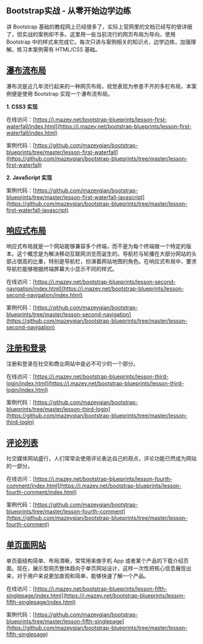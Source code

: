 ## Bootstrap实战 - 从零开始边学边练

讲 Bootstrap 基础的教程网上已经很多了，实际上官网里的文档已经写的很详细了，但实战的案例却不多。这里用一些当前流行的网页布局为导向，使用 Bootstrap 中的样式来完成它。每次只讲与案例相关的知识点，边学边练，加强理解。练习本案例需有 HTML/CSS 基础。

## [瀑布流布局](https://blog.mazey.net/2399.html)

瀑布流是近几年流行起来的一种网页布局，视觉表现为参差不齐的多栏布局，本案例便是使用 Bootstrap 实现一个瀑布流布局。

**1\. CSS3 实现**

在线访问：[https://i.mazey.net/bootstrap-blueprints/lesson-first-waterfall/index.html](https://i.mazey.net/bootstrap-blueprints/lesson-first-waterfall/index.html)

案例代码：[https://github.com/mazeyqian/bootstrap-blueprints/tree/master/lesson-first-waterfall](https://github.com/mazeyqian/bootstrap-blueprints/tree/master/lesson-first-waterfall)

**2\. JavaScript 实现**

案例代码：[https://github.com/mazeyqian/bootstrap-blueprints/tree/master/lesson-first-waterfall-javascript](https://github.com/mazeyqian/bootstrap-blueprints/tree/master/lesson-first-waterfall-javascript)

## [响应式布局](https://blog.mazey.net/2575.html)

响应式布局就是一个网站能够兼容多个终端，而不是为每个终端做一个特定的版本。这个概念是为解决移动互联网浏览而诞生的。导航栏与轮播在大部分网站的头部占很高的比重，特别是导航栏，扮演着网站地图的角色。在响应式布局中，要求导航栏能够根据终端屏幕大小显示不同的样式。

在线访问：[https://i.mazey.net/bootstrap-blueprints/lesson-second-navigation/index.html](https://i.mazey.net/bootstrap-blueprints/lesson-second-navigation/index.html)

案例代码：[https://github.com/mazeyqian/bootstrap-blueprints/tree/master/lesson-second-navigation](https://github.com/mazeyqian/bootstrap-blueprints/tree/master/lesson-second-navigation)

## [注册和登录](https://blog.mazey.net/2594.html)

注册和登录在社交和商业网站中是必不可少的一个部分。

在线访问：[https://i.mazey.net/bootstrap-blueprints/lesson-third-login/index.html](https://i.mazey.net/bootstrap-blueprints/lesson-third-login/index.html)

案例代码：[https://github.com/mazeyqian/bootstrap-blueprints/tree/master/lesson-third-login](https://github.com/mazeyqian/bootstrap-blueprints/tree/master/lesson-third-login)

## [评论列表](https://blog.mazey.net/2613.html)

社交媒体网站盛行，人们常常会使用评论表达自己的观点，评论功能已然成为网站的一部分。

在线访问：[https://i.mazey.net/bootstrap-blueprints/lesson-fourth-comment/index.html](https://i.mazey.net/bootstrap-blueprints/lesson-fourth-comment/index.html)

案例代码：[https://github.com/mazeyqian/bootstrap-blueprints/tree/master/lesson-fourth-comment](https://github.com/mazeyqian/bootstrap-blueprints/tree/master/lesson-fourth-comment)

## [单页面网站](https://blog.mazey.net/2671.html)

单页面结构简单、布局清晰，常常用来做手机 App 或者某个产品的下载介绍页面。现在，展示型网页整体趋向于单页网站设计，这样一次性把核心信息展现出来，对于用户来说更加直观和简单，能够快速了解一个产品。

在线访问：[https://i.mazey.net/bootstrap-blueprints/lesson-fifth-singlepage/index.html](https://i.mazey.net/bootstrap-blueprints/lesson-fifth-singlepage/index.html)

案例代码：[https://github.com/mazeyqian/bootstrap-blueprints/tree/master/lesson-fifth-singlepage](https://github.com/mazeyqian/bootstrap-blueprints/tree/master/lesson-fifth-singlepage)
